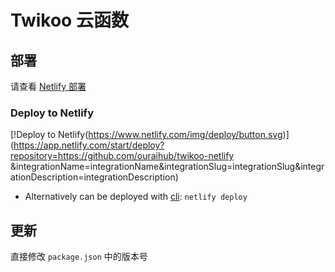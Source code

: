 # Twikoo 云函数

## 部署

请查看 [Netlify 部署](https://twikoo.js.org/backend.html#netlify-部署)


### Deploy to Netlify

[!Deploy to Netlify(https://www.netlify.com/img/deploy/button.svg)](https://app.netlify.com/start/deploy?repository=https://github.com/ouraihub/twikoo-netlify
&integrationName=integrationName&integrationSlug=integrationSlug&integrationDescription=integrationDescription)
- Alternatively can be deployed with [cli](https://docs.netlify.com/cli/get-started/):
  `netlify deploy`


## 更新

直接修改 `package.json` 中的版本号
